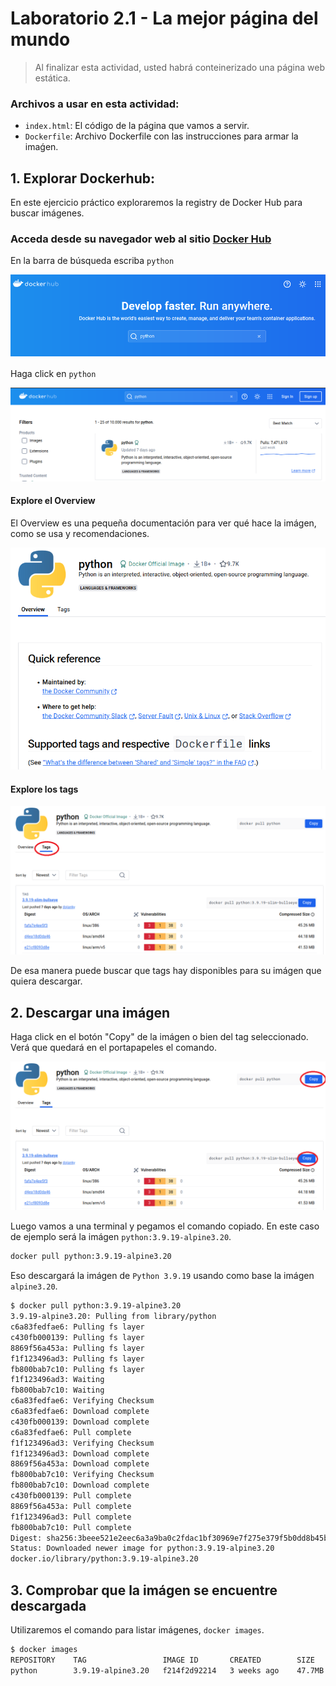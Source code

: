 # Laboratorio 2.1 - La mejor página del mundo

>Al finalizar esta actividad, usted habrá conteinerizado una página web estática.

### Archivos a usar en esta actividad:
- `index.html`: El código de la página que vamos a servir.
- `Dockerfile`: Archivo Dockerfile con las instrucciones para armar la imaǵen.


## 1. Explorar Dockerhub:

En este ejercicio práctico exploraremos la registry de Docker Hub para buscar imágenes.

### Acceda desde su navegador web al sitio <a href="https://hub.docker.com/" target="_blank">Docker Hub</a>
En la barra de búsqueda escriba `python`

![](img/lab1.png)

Haga click en `python`

![](img/lab2.png)

#### Explore el Overview
El Overview es una pequeña documentación para ver qué hace la imágen, como se usa y recomendaciones.

![](img/lab3.png)

#### Explore los tags

![](img/lab4.png)

De esa manera puede buscar que tags hay disponibles para su imágen que quiera descargar.


## 2. Descargar una imágen

Haga click en el botón "Copy" de la imágen o bien del tag seleccionado. Verá que quedará en el portapapeles el comando.

![](img/lab5.png)

Luego vamos a una terminal y pegamos el comando copiado. En este caso de ejemplo será la imágen `python:3.9.19-alpine3.20`.

```bash
docker pull python:3.9.19-alpine3.20
```

Eso descargará la imágen de `Python 3.9.19` usando como base la imágen `alpine3.20`.

```bash
$ docker pull python:3.9.19-alpine3.20
3.9.19-alpine3.20: Pulling from library/python
c6a83fedfae6: Pulling fs layer
c430fb000139: Pulling fs layer
8869f56a453a: Pulling fs layer
f1f123496ad3: Pulling fs layer
fb800bab7c10: Pulling fs layer
f1f123496ad3: Waiting
fb800bab7c10: Waiting
c6a83fedfae6: Verifying Checksum
c6a83fedfae6: Download complete
c430fb000139: Download complete
c6a83fedfae6: Pull complete
f1f123496ad3: Verifying Checksum
f1f123496ad3: Download complete
8869f56a453a: Download complete
fb800bab7c10: Verifying Checksum
fb800bab7c10: Download complete
c430fb000139: Pull complete
8869f56a453a: Pull complete
f1f123496ad3: Pull complete
fb800bab7c10: Pull complete
Digest: sha256:3beee521e2eec6a3a9ba0c2fdac1bf30969e7f275e379f5b0dd8b45b25f50955
Status: Downloaded newer image for python:3.9.19-alpine3.20
docker.io/library/python:3.9.19-alpine3.20

```


## 3. Comprobar que la imágen se encuentre descargada

Utilizaremos el comando para listar imágenes, `docker images`.

```bash
$ docker images
REPOSITORY    TAG                 IMAGE ID       CREATED        SIZE
python        3.9.19-alpine3.20   f214f2d92214   3 weeks ago    47.7MB

```